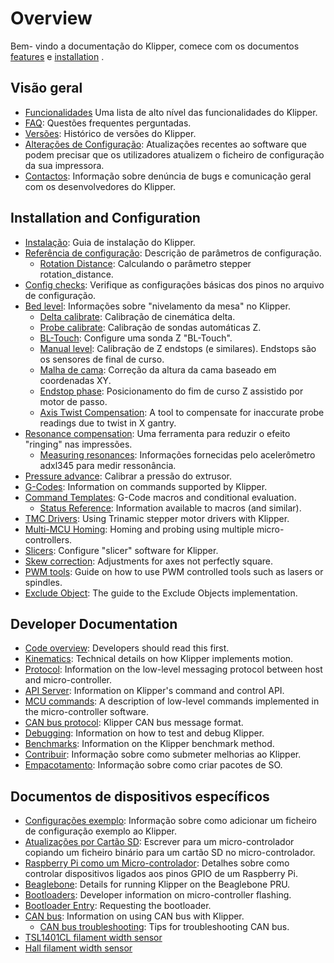 # Overview

Bem- vindo a documentação do Klipper, comece com os documentos [features](Features.md) e [installation](Installation.md) .

## Visão geral

- [Funcionalidades](Features.md) Uma lista de alto nível das funcionalidades do Klipper.
- [FAQ](FAQ.md): Questões frequentes perguntadas.
- [Versões](Releases.md): Histórico de versões do Klipper.
- [Alterações de Configuração](Config_Changes.md): Atualizações recentes ao software que podem precisar que os utilizadores atualizem o ficheiro de configuração da sua impressora.
- [Contactos](Contact.md): Informação sobre denúncia de bugs e comunicação geral com os desenvolvedores do Klipper.

## Installation and Configuration

- [Instalação](Installation.md): Guia de instalação do Klipper.
- [Referência de configuração](Config_Reference.md): Descrição de parâmetros de configuração.
   - [Rotation Distance](Rotation_Distance.md): Calculando o parâmetro stepper rotation_distance.
- [Config checks](Config_checks.md): Verifique as configurações básicas dos pinos no arquivo de configuração.
- [Bed level](Bed_Level.md): Informações sobre "nivelamento da mesa" no Klipper.
   - [Delta calibrate](Delta_Calibrate.md): Calibração de cinemática delta.
   - [Probe calibrate](Probe_Calibrate.md): Calibração de sondas automáticas Z.
   - [BL-Touch](BLTouch.md): Configure uma sonda Z "BL-Touch".
   - [Manual level](Manual_Level.md): Calibração de Z endstops (e similares). Endstops são os sensores de final de curso.
   - [Malha de cama](Bed_Mesh.md): Correção da altura da cama baseado em coordenadas XY.
   - [Endstop phase](Endstop_Phase.md): Posicionamento do fim de curso Z assistido por motor de passo.
   - [Axis Twist Compensation](Axis_Twist_Compensation.md): A tool to compensate for inaccurate probe readings due to twist in X gantry.
- [Resonance compensation](Resonance_Compensation.md): Uma ferramenta para reduzir o efeito "ringing" nas impressões.
   - [Measuring resonances](Measuring_Resonances.md): Informações fornecidas pelo acelerômetro adxl345 para medir ressonância.
- [Pressure advance](Pressure_Advance.md): Calibrar a pressão do extrusor.
- [G-Codes](G-Codes.md): Information on commands supported by Klipper.
- [Command Templates](Command_Templates.md): G-Code macros and conditional evaluation.
   - [Status Reference](Status_Reference.md): Information available to macros (and similar).
- [TMC Drivers](TMC_Drivers.md): Using Trinamic stepper motor drivers with Klipper.
- [Multi-MCU Homing](Multi_MCU_Homing.md): Homing and probing using multiple micro-controllers.
- [Slicers](Slicers.md): Configure "slicer" software for Klipper.
- [Skew correction](Skew_Correction.md): Adjustments for axes not perfectly square.
- [PWM tools](Using_PWM_Tools.md): Guide on how to use PWM controlled tools such as lasers or spindles.
- [Exclude Object](Exclude_Object.md): The guide to the Exclude Objects implementation.

## Developer Documentation

- [Code overview](Code_Overview.md): Developers should read this first.
- [Kinematics](Kinematics.md): Technical details on how Klipper implements motion.
- [Protocol](Protocol.md): Information on the low-level messaging protocol between host and micro-controller.
- [API Server](API_Server.md): Information on Klipper's command and control API.
- [MCU commands](MCU_Commands.md): A description of low-level commands implemented in the micro-controller software.
- [CAN bus protocol](CANBUS_protocol.md): Klipper CAN bus message format.
- [Debugging](Debugging.md): Information on how to test and debug Klipper.
- [Benchmarks](Benchmarks.md): Information on the Klipper benchmark method.
- [Contribuir](CONTRIBUTING.md): Informação sobre como submeter melhorias ao Klipper.
- [Empacotamento](Packaging.md): Informação sobre como criar pacotes de SO.

## Documentos de dispositivos específicos

- [Configurações exemplo](Example_Configs.md): Informação sobre como adicionar um ficheiro de configuração exemplo ao Klipper.
- [Atualizações por Cartão SD](SDCard_Updates.md): Escrever para um micro-controlador copiando um ficheiro binário para um cartão SD no micro-controlador.
- [Raspberry Pi como um Micro-controlador](RPi_microcontroller.md): Detalhes sobre como controlar dispositivos ligados aos pinos GPIO de um Raspberry Pi.
- [Beaglebone](Beaglebone.md): Details for running Klipper on the Beaglebone PRU.
- [Bootloaders](Bootloaders.md): Developer information on micro-controller flashing.
- [Bootloader Entry](Bootloader_Entry.md): Requesting the bootloader.
- [CAN bus](CANBUS.md): Information on using CAN bus with Klipper.
   - [CAN bus troubleshooting](CANBUS_Troubleshooting.md): Tips for troubleshooting CAN bus.
- [TSL1401CL filament width sensor](TSL1401CL_Filament_Width_Sensor.md)
- [Hall filament width sensor](Hall_Filament_Width_Sensor.md)
